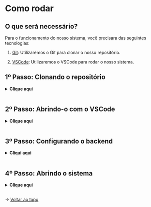 # Como rodar

## O que será necessário?

Para o funcionamento do nosso sistema, você precisara das seguintes tecnologias:

1. [Git](https://git-scm.com/downloads): Utilizaremos o Git para clonar o nosso repositório.

2. [VSCode](https://code.visualstudio.com/download): Utilizaremos o VSCode para rodar o nosso sistema.


## 1º Passo: Clonando o repositório

<details>
  <summary><b>Clique aqui</b></summary>

  Para clonar e utilizar o nosso projeto e utilizá-lo em seu computador, siga os seguintes passos:
  
  1. Crie uma pasta onde deseja armazenar nosso projeto, e então abra-a e clique na url da pasta, ou então utilize o atalho `Ctrl+L` para selecionar a url, e escreva 'cmd' para abrir o prompt de comando.

  Um prompt de comando irá se abrir, e então execute o comando abaixo:
  
  ```
  git clone https://github.com/EquipeSkyfall/API_2Semestre.git .
  ``` 

</details>
<br>

## 2º Passo: Abrindo-o com o VSCode

<details>
  <summary><b>Clique aqui</b></summary>

  1. Após a clonagem, abra o seu VSCode e siga os seguintes passos:

  ```
> Clique em "FILE" no canto superior esquerdo
> Clique em "Open Folder" e selecione a pasta que você acabou de criar
  ```
</details>
<br>

## 3º Passo: Configurando o backend

<details>
  <summary><b>Cliqui aqui</b></summary>


  1. Com o repositório aberto, você ira clicar na pasta chamada "src" e logo depois na pasta chamada "backend", lá você irá abrir o arquivo ".env" e seguir os passos escritos lá

  2. Após configurar sua ".env", iremos fazer nosso banco de dados funcionar, abra um terminal novo apertando CTRL+SHIFT+' la, você devera ir até a pasta de destino no terminal:


```
cd .\src\
cd .\backend\
```
   3. Agora, após entrarmos na pasta backend pelo terminal, você deverá digitar as seguintes coisas no terminal:

```
npm i
npx prisma generate
npx prisma migrate dev
npx nodemon server.ts  
```

  </details>
  <br>

## 4º Passo: Abrindo o sistema

<details>
  <summary><b>Clique aqui</b></summary>

  1. Para abrir nossa aplicação, abra um novo terminal (CTRL+SHIFT+' novamente) e vá para o diretório frontend:

  ```
  cd .\src\
  cd .\frontend\
  ```

  2. Por fim, digite o seguinte comando no novo terminal:
  ```
  npm i
  npm run dev
  ```
  Após dar esse comando no novo terminal, basta entrar nesse link: <a href="http://localhost:5173">http://localhost:5173</a>

  3. Após finalizar o uso do serviço, basta usar o comando `Ctrl+C` em ambos os terminais para finalizar o serviço.
</details>
<br>

→ [Voltar ao topo](#topo)

